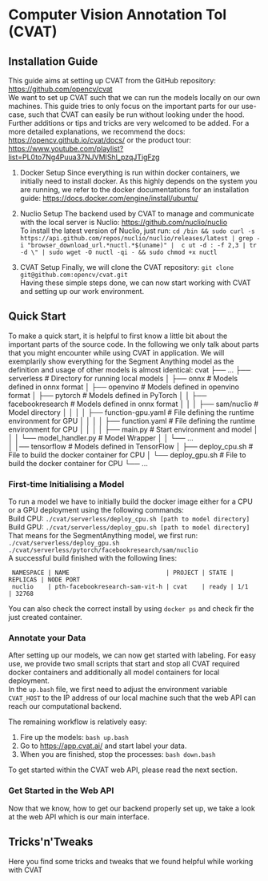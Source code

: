 # Computer Vision Annotation Tol (CVAT)


## Installation Guide

This guide aims at setting up CVAT from the GitHub repository: https://github.com/opencv/cvat <br/>
We want to set up CVAT such that we can run the models locally on our own machines. This guide tries to only focus on the important parts for our use-case, such that CVAT can easily be run without looking under the hood. Further additions or tips and tricks are very welcomed to be added. For a more detailed explanations, we recommend the docs: https://opencv.github.io/cvat/docs/ or the product tour: https://www.youtube.com/playlist?list=PL0to7Ng4Puua37NJVMIShl_pzqJTigFzg

1. Docker Setup
Since everything is run within docker containers, we initially need to install docker. As this highly depends on the system you are running, we refer to the docker documentations for an installation guide: https://docs.docker.com/engine/install/ubuntu/

2. Nuclio Setup
The backend used by CVAT to manage and communicate with the local server is Nuclio: https://github.com/nuclio/nuclio <br/>
To install the latest version of Nuclio, just run: `cd /bin && sudo curl -s https://api.github.com/repos/nuclio/nuclio/releases/latest | grep -i "browser_download_url.*nuctl.*$(uname)" |  c
ut -d : -f 2,3 | tr -d \" | sudo wget -O nuctl -qi - && sudo chmod +x nuctl` <br/>

3. CVAT Setup
Finally, we will clone the CVAT repository: `git clone git@github.com:opencv/cvat.git` <br/>
Having these simple steps done, we can now start working with CVAT and setting up our work environment.

## Quick Start

To make a quick start, it is helpful to first know a little bit about the important parts of the source code. In the following we only talk about parts that you might encounter while using CVAT in application. We will exemplarily show everything for the Segment Anything model as the definition and usage of other models is almost identical:
    cvat
    ├── ...
    ├── serverless                          # Directory for running local models
    │   ├── onnx                            # Models defined in onnx format
    │   ├── openvino                        # Models defined in openvino format
    │   ├── pytorch                         # Models defined in PyTorch
    │   │   ├── facebookresearch            # Models defined in onnx format
    │   │   │   ├── sam/nuclio              # Model directory
    │   │   │   │   ├── function-gpu.yaml   # File defining the runtime environment for GPU
    │   │   │   │   ├── function.yaml       # File defining the runtime environment for CPU
    │   │   │   │   ├── main.py             # Start environment and model
    │   │   │   └── model_handler.py        # Model Wrapper
    │   │   └── ...      
    │   │── tensorflow                      # Models defined in TensorFlow
    │   ├── deploy_cpu.sh                   # File to build the docker container for CPU
    │   └── deploy_gpu.sh                   # File to build the docker container for CPU
    └── ...


### First-time Initialising a Model
To run a model we have to initially build the docker image either for a CPU or a GPU deployment using the following commands: <br/>
Build CPU: `./cvat/serverless/deploy_cpu.sh [path to model directory]` <br/>
Build GPU: `./cvat/serverless/deploy_gpu.sh [path to model directory]` <br/>
That means for the SegmentAnything model, we first run: `./cvat/serverless/deploy_gpu.sh ./cvat/serverless/pytorch/facebookresearch/sam/nuclio`<br/> 
A successful build finished with the following lines:
```
 NAMESPACE | NAME                           | PROJECT | STATE | REPLICAS | NODE PORT 
 nuclio    | pth-facebookresearch-sam-vit-h | cvat    | ready | 1/1      | 32768
```
You can also check the correct install by using `docker ps` and check fir the just created container.

### Annotate your Data
After setting up our models, we can now get started with labeling. For easy use, we provide two small scripts that start and stop all CVAT required docker containers and additionally all model containers for local deployment. <br/>
In the `up.bash` file, we first need to adjust the environment variable `CVAT_HOST` to the IP address of our local machine such that the web API can reach our computational backend.

The remaining workflow is relatively easy:
1. Fire up the models: `bash up.bash`
2. Go to https://app.cvat.ai/ and start label your data.
3. When you are finished, stop the processes: `bash down.bash`

To get started within the CVAT web API, please read the next section.

### Get Started in the Web API
Now that we know, how to get our backend properly set up, we take a look at the web API which is our main interface.

## Tricks'n'Tweaks
Here you find some tricks and tweaks that we found helpful while working with CVAT

